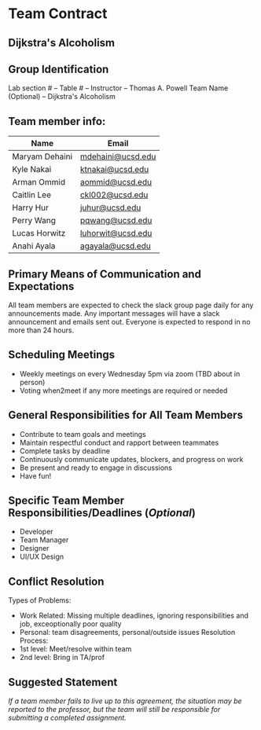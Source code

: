 # Team Contract
## Dijkstra's Alcoholism

## Group Identification
Lab section # –
Table # – 
Instructor – Thomas A. Powell
Team Name (Optional) – Dijkstra's Alcoholism

## Team member info:

|Name|Email|
|----|--------|
|Maryam Dehaini| mdehaini@ucsd.edu|
|Kyle Nakai|ktnakai@ucsd.edu|
|Arman Ommid|aommid@ucsd.edu|
|Caitlin Lee|ckl002@ucsd.edu|
|Harry Hur|juhur@ucsd.edu|
|Perry Wang|pqwang@ucsd.edu|
|Lucas Horwitz|luhorwit@ucsd.edu|
|Anahi Ayala|agayala@ucsd.edu|


## Primary Means of Communication and Expectations
  All team members are expected to check the slack group page daily for any announcements made. Any important messages will have a slack announcement and emails sent out. Everyone is expected to respond in no more than 24 hours.

## Scheduling Meetings
- Weekly meetings on every Wednesday 5pm via zoom (TBD about in person)
- Voting when2meet if any more meetings are required or needed

## General Responsibilities for All Team Members 
- Contribute to team goals and meetings
- Maintain respectful conduct and rapport between teammates
- Complete tasks by deadline
- Continuously communicate updates, blockers, and progress on work
- Be present and ready to engage in discussions
- Have fun!


## Specific Team Member Responsibilities/Deadlines (*Optional*)
- Developer 
- Team Manager
- Designer
- UI/UX Design

## Conflict Resolution
Types of Problems:
- Work Related: Missing multiple deadlines, ignoring responsibilities and job, exceoptionally poor quality
- Personal: team disagreements, personal/outside issues
Resolution Process: 
- 1st level: Meet/resolve within team
- 2nd level: Bring in TA/prof

## Suggested Statement
*If a team member fails to live up to this agreement, the situation may be reported to the professor, but the team will still be responsible for submitting a completed assignment.*



